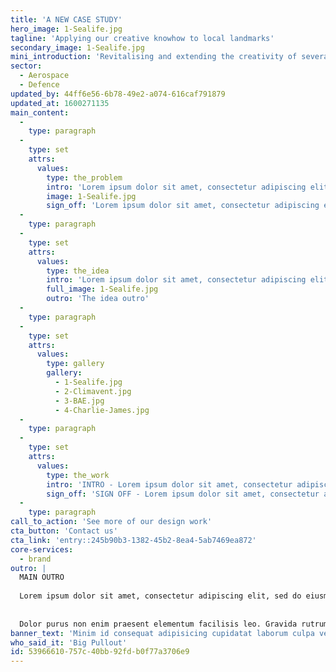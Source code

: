 ```yaml
---
title: 'A NEW CASE STUDY'
hero_image: 1-Sealife.jpg
tagline: 'Applying our creative knowhow to local landmarks'
secondary_image: 1-Sealife.jpg
mini_introduction: 'Revitalising and extending the creativity of several well-loved local venues for a giant of the entertainment industry'
sector:
  - Aerospace
  - Defence
updated_by: 44ff6e56-6b78-49e2-a074-616caf791879
updated_at: 1600271135
main_content:
  -
    type: paragraph
  -
    type: set
    attrs:
      values:
        type: the_problem
        intro: 'Lorem ipsum dolor sit amet, consectetur adipiscing elit, sed do eiusmod tempor incididunt ut labore et dolore magna aliqua. Mattis molestie a iaculis at. Lectus arcu bibendum at varius. Tincidunt nunc pulvinar sapien et ligula ullamcorper malesuada proin libero. Nisl pretium fusce id velit ut tortor. Adipiscing elit duis tristique sollicitudin nibh sit amet commodo. Consectetur a erat nam at lectus urna duis. Lacus sed viverra tellus in hac habitasse platea dictumst. Phasellus egestas tellus rutrum tellus pellentesque eu tincidunt tortor. '
        image: 1-Sealife.jpg
        sign_off: 'Lorem ipsum dolor sit amet, consectetur adipiscing elit, sed do eiusmod tempor incididunt ut labore et dolore magna aliqua. Mattis molestie a iaculis at. Lectus arcu bibendum at varius.'
  -
    type: paragraph
  -
    type: set
    attrs:
      values:
        type: the_idea
        intro: 'Lorem ipsum dolor sit amet, consectetur adipiscing elit, sed do eiusmod tempor incididunt ut labore et dolore magna aliqua. Mattis molestie a iaculis at. Lectus arcu bibendum at varius. Tincidunt nunc pulvinar sapien et ligula ullamcorper malesuada proin libero. Nisl pretium fusce id velit ut tortor. Adipiscing elit duis tristique sollicitudin nibh sit amet commodo. Consectetur a erat nam at lectus urna duis. Lacus sed viverra tellus in hac habitasse platea dictumst. Phasellus egestas tellus rutrum tellus pellentesque eu tincidunt tortor'
        full_image: 1-Sealife.jpg
        outro: 'The idea outro'
  -
    type: paragraph
  -
    type: set
    attrs:
      values:
        type: gallery
        gallery:
          - 1-Sealife.jpg
          - 2-Climavent.jpg
          - 3-BAE.jpg
          - 4-Charlie-James.jpg
  -
    type: paragraph
  -
    type: set
    attrs:
      values:
        type: the_work
        intro: 'INTRO - Lorem ipsum dolor sit amet, consectetur adipiscing elit, sed do eiusmod tempor incididunt ut labore et dolore magna aliqua. Mattis molestie a iaculis at. Lectus arcu bibendum at varius. Tincidunt nunc pulvinar sapien et ligula ullamcorper malesuada proin libero. Nisl pretium fusce id velit ut tortor. Adipiscing elit duis tristique sollicitudin nibh sit amet commodo. Consectetur a erat nam at lectus urna duis. Lacus sed viverra tellus in hac habitasse platea dictumst. Phasellus egestas tellus rutrum tellus pellentesque eu tincidunt tortor. '
        sign_off: 'SIGN OFF - Lorem ipsum dolor sit amet, consectetur adipiscing elit, sed do eiusmod tempor incididunt ut labore et dolore magna aliqua. Mattis molestie a iaculis at. Lectus arcu bibendum at varius. Tincidunt nunc pulvinar sapien et ligula ullamcorper malesuada proin libero. Nisl pretium fusce id velit ut tortor. Adipiscing elit duis tristique sollicitudin nibh sit amet commodo. Consectetur a erat nam at lectus urna duis. Lacus sed viverra tellus in hac habitasse platea dictumst. Phasellus egestas tellus rutrum tellus pellentesque eu tincidunt tortor. '
  -
    type: paragraph
call_to_action: 'See more of our design work'
cta_button: 'Contact us'
cta_link: 'entry::245b90b3-1382-45b2-8ea4-5ab7469ea872'
core-services:
  - brand
outro: |
  MAIN OUTRO 
  
  Lorem ipsum dolor sit amet, consectetur adipiscing elit, sed do eiusmod tempor incididunt ut labore et dolore magna aliqua. Mattis molestie a iaculis at. Lectus arcu bibendum at varius. Tincidunt nunc pulvinar sapien et ligula ullamcorper malesuada proin libero. Nisl pretium fusce id velit ut tortor. Adipiscing elit duis tristique sollicitudin nibh sit amet commodo. Consectetur a erat nam at lectus urna duis. Lacus sed viverra tellus in hac habitasse platea dictumst. Phasellus egestas tellus rutrum tellus pellentesque eu tincidunt tortor. 
  
  
  Dolor purus non enim praesent elementum facilisis leo. Gravida rutrum quisque non tellus. Magna ac placerat vestibulum lectus mauris ultrices. Tincidunt eget nullam non nisi est sit amet facilisis magna. Sed ullamcorper morbi tincidunt ornare massa eget egestas. Etiam sit amet nisl purus in mollis. Ac turpis egestas integer eget aliquet nibh praesent tristique. Ac turpis egestas maecenas pharetra convallis posuere. Sit amet massa vitae tortor condimentum lacinia quis vel.
banner_text: 'Minim id consequat adipisicing cupidatat laborum culpa veniam non consectetur et duis pariatur reprehenderit eu ex consectetur. Sunt nisi qui eiusmod ut cillum laborum Lorem officia aliquip laboris ullamco nostrud laboris non irure laboris. Cillum dolore labore Lorem deserunt mollit voluptate esse incididunt ex dolor.'
who_said_it: 'Big Pullout'
id: 53966610-757c-40bb-92fd-b0f77a3706e9
---
```


